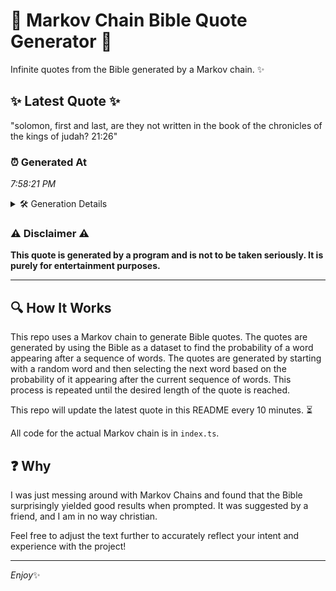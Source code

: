 # 📖 Markov Chain Bible Quote Generator 📖

Infinite quotes from the Bible generated by a Markov chain. ✨

## ✨ Latest Quote ✨
"solomon, first and last, are they not written in the book of the chronicles of the kings of judah? 21:26"

### ⏰ Generated At
*7:58:21 PM*

<details>
    <summary>🛠️ Generation Details</summary>
    <p>
        <strong>🌱 Seed:</strong> solomon,<br>
        <strong>🔄 Iterations:</strong> 19<br>
        <strong>📜 Context History:</strong><br>[ solomon, ]: first<br>[ solomon,, first ]: and<br>[ solomon,, first, and ]: last,<br>[ solomon,, first, and, last, ]: are<br>[ solomon,, first, and, last,, are ]: they<br>[ solomon,, first, and, last,, are, they ]: not<br>[ first, and, last,, are, they, not ]: written<br>[ and, last,, are, they, not, written ]: in<br>[ last,, are, they, not, written, in ]: the<br>[ are, they, not, written, in, the ]: book<br>[ they, not, written, in, the, book ]: of<br>[ not, written, in, the, book, of ]: the<br>[ written, in, the, book, of, the ]: chronicles<br>[ in, the, book, of, the, chronicles ]: of<br>[ the, book, of, the, chronicles, of ]: the<br>[ book, of, the, chronicles, of, the ]: kings<br>[ of, the, chronicles, of, the, kings ]: of<br>[ the, chronicles, of, the, kings, of ]: judah?<br>[ chronicles, of, the, kings, of, judah? ]: 21:26<br>
    </p>
</details>

### ⚠️ Disclaimer ⚠️
**This quote is generated by a program and is not to be taken seriously. It is purely for entertainment purposes.**

---

## 🔍 How It Works

This repo uses a Markov chain to generate Bible quotes. The quotes are generated by using the Bible as a dataset to find the probability of a word appearing after a sequence of words. The quotes are generated by starting with a random word and then selecting the next word based on the probability of it appearing after the current sequence of words. This process is repeated until the desired length of the quote is reached.

This repo will update the latest quote in this README every 10 minutes. ⏳

All code for the actual Markov chain is in `index.ts`.

## ❓ Why

I was just messing around with Markov Chains and found that the Bible surprisingly yielded good results when prompted. 
It was suggested by a friend, and I am in no way christian.

Feel free to adjust the text further to accurately reflect your intent and experience with the project!

---

*Enjoy*✨
